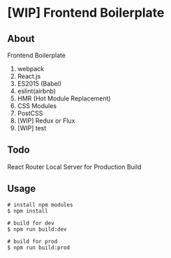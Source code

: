 # [WIP] Frontend Boilerplate

## About

Frontend Boilerplate

1. webpack
1. React.js
1. ES2015 (Babel)
1. eslint(airbnb)
1. HMR (Hot Module Replacement)
1. CSS Modules
1. PostCSS
1. [WIP] Redux or Flux
1. [WIP] test

## Todo
React Router
Local Server for Production Build

## Usage

```
# install npm modules
$ npm install

# build for dev 
$ npm run build:dev

# build for prod
$ npm run build:prod
```
